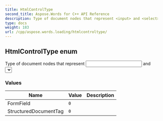 ```yaml
---
title: HtmlControlType
second_title: Aspose.Words for C++ API Reference
description: Type of document nodes that represent <input> and <select> elements imported from HTML. 
type: docs
weight: 183
url: /cpp/aspose.words.loading/htmlcontroltype/
---
```

## HtmlControlType enum


Type of document nodes that represent <input> and <select> elements imported from HTML.

### Values

| Name | Value | Description |
| --- | --- | --- |
| FormField | `0` |  |
| StructuredDocumentTag | `0` |  |

